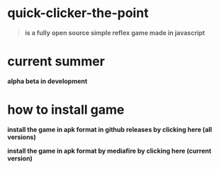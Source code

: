 # quick-clicker-the-point
> **is a fully open source simple reflex game made in javascript**
# current summer
**alpha beta in development**
# how to install game
**install the game in apk format in github releases by clicking here (all versions)**

**install the game in apk format by mediafire by clicking here (current version)**
